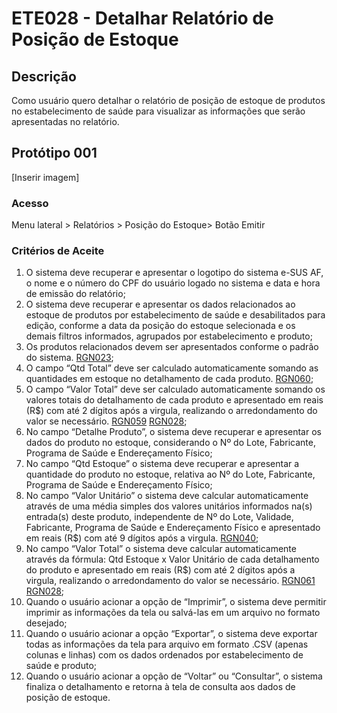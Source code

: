 # ETE028 - Detalhar Relatório de Posição de Estoque 

## Descrição
Como usuário quero detalhar o relatório de posição de estoque de produtos no estabelecimento de saúde para visualizar as informações que serão apresentadas no relatório. 

## Protótipo 001

[Inserir imagem] <!-- ![alt text](../imagens/ete-028-prot-001.png) -->

### Acesso 
Menu lateral > Relatórios > Posição do Estoque> Botão Emitir 

### Critérios de Aceite 
1. O sistema deve recuperar e apresentar o logotipo do sistema e-SUS AF, o nome e o número do CPF do usuário logado no sistema e data e hora de emissão do relatório; 
2. O sistema deve recuperar e apresentar os dados relacionados ao estoque de produtos por estabelecimento de saúde e desabilitados para edição, conforme a data da posição do estoque selecionada e os demais filtros informados, agrupados por estabelecimento e produto; 
3. Os produtos relacionados devem ser apresentados conforme o padrão do sistema. [RGN023](DocumentoDeRegrasv2.md#rgn023); 
4. O campo “Qtd Total” deve ser calculado automaticamente somando as quantidades em estoque no detalhamento de cada produto. [RGN060](DocumentoDeRegrasv2.md#rgn060); 
5. O campo “Valor Total” deve ser calculado automaticamente somando os valores totais do detalhamento de cada produto e apresentado em reais (R$) com até 2 dígitos após a virgula, realizando o arredondamento do valor se necessário. [RGN059](DocumentoDeRegrasv2.md#rgn059) [RGN028](DocumentoDeRegrasv2.md#rgn028);
6. No campo “Detalhe Produto”, o sistema deve recuperar e apresentar os dados do produto no estoque, considerando o Nº do Lote, Fabricante, Programa de Saúde e Endereçamento Físico; 
7. No campo “Qtd Estoque” o sistema deve recuperar e apresentar a quantidade do produto no estoque, relativa ao Nº do Lote, Fabricante, Programa de Saúde e Endereçamento Físico; 
8. No campo “Valor Unitário” o sistema deve calcular automaticamente através de uma média simples dos valores unitários informados na(s) entrada(s) deste produto, independente de Nº do Lote, Validade, Fabricante, Programa de Saúde e Endereçamento Físico e apresentado em reais (R$) com até 9 dígitos após a virgula. [RGN040](DocumentoDeRegrasv2.md#rgn040); 
9. No campo “Valor Total” o sistema deve calcular automaticamente através da fórmula: Qtd Estoque x Valor Unitário de cada detalhamento do produto e apresentado em reais (R$) com até 2 dígitos após a virgula, realizando o arredondamento do valor se necessário. [RGN061](DocumentoDeRegrasv2.md#rgn061) [RGN028](DocumentoDeRegrasv2.md#rgn028);  
10. Quando o usuário acionar a opção de “Imprimir”, o sistema deve permitir imprimir as informações da tela ou salvá-las em um arquivo no formato desejado; 
11. Quando o usuário acionar a opção “Exportar”, o sistema deve exportar todas as informações da tela para arquivo em formato .CSV (apenas colunas e linhas) com os dados ordenados por estabelecimento de saúde e produto; 
12. Quando o usuário acionar a opção de “Voltar” ou “Consultar”, o sistema finaliza o detalhamento e retorna à tela de consulta aos dados de posição de estoque.  